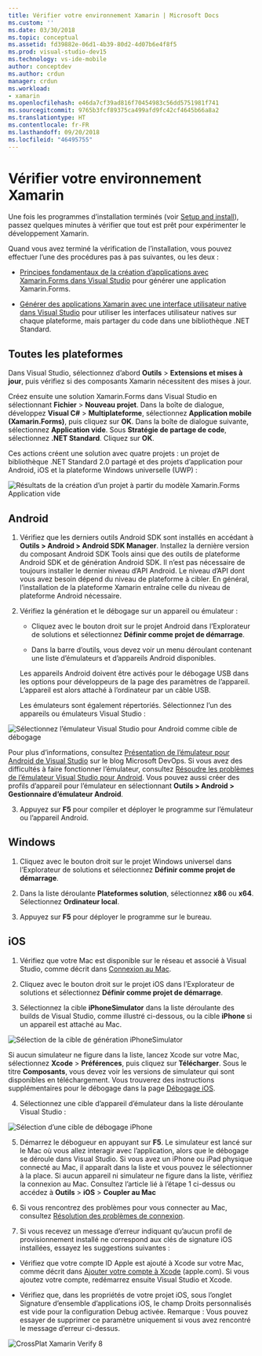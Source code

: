 ```yaml
---
title: Vérifier votre environnement Xamarin | Microsoft Docs
ms.custom: ''
ms.date: 03/30/2018
ms.topic: conceptual
ms.assetid: fd39882e-06d1-4b39-80d2-4d07b6e4f8f5
ms.prod: visual-studio-dev15
ms.technology: vs-ide-mobile
author: conceptdev
ms.author: crdun
manager: crdun
ms.workload:
- xamarin
ms.openlocfilehash: e46da7cf39ad816f70454983c56dd5751981f741
ms.sourcegitcommit: 9765b3fcf89375ca499afd9fc42cf4645b66a8a2
ms.translationtype: HT
ms.contentlocale: fr-FR
ms.lasthandoff: 09/20/2018
ms.locfileid: "46495755"
---
```

# <a name="verify-your-xamarin-environment"></a>Vérifier votre environnement Xamarin

Une fois les programmes d’installation terminés (voir [Setup and install](../cross-platform/setup-and-install.md)), passez quelques minutes à vérifier que tout est prêt pour expérimenter le développement Xamarin.

 Quand vous avez terminé la vérification de l’installation, vous pouvez effectuer l’une des procédures pas à pas suivantes, ou les deux :

-   [Principes fondamentaux de la création d’applications avec Xamarin.Forms dans Visual Studio](../cross-platform/learn-app-building-basics-with-xamarin-forms-in-visual-studio.md) pour générer une application Xamarin.Forms.

-   [Générer des applications Xamarin avec une interface utilisateur native dans Visual Studio](../cross-platform/build-apps-with-native-ui-using-xamarin-in-visual-studio.md) pour utiliser les interfaces utilisateur natives sur chaque plateforme, mais partager du code dans une bibliothèque .NET Standard.

## <a name="all-platforms"></a>Toutes les plateformes

Dans Visual Studio, sélectionnez d’abord **Outils** >  **Extensions et mises à jour**, puis vérifiez si des composants Xamarin nécessitent des mises à jour.

Créez ensuite une solution Xamarin.Forms dans Visual Studio en sélectionnant **Fichier** > **Nouveau projet**. Dans la boîte de dialogue, développez **Visual C#** > **Multiplateforme**, sélectionnez **Application mobile (Xamarin.Forms)**, puis cliquez sur **OK**. Dans la boîte de dialogue suivante, sélectionnez **Application vide**. Sous **Stratégie de partage de code**, sélectionnez **.NET Standard**. Cliquez sur **OK**.

Ces actions créent une solution avec quatre projets : un projet de bibliothèque .NET Standard 2.0 partagé et des projets d’application pour Android, iOS et la plateforme Windows universelle (UWP) :

![Résultats de la création d’un projet à partir du modèle Xamarin.Forms Application vide](../cross-platform/media/crossplat-xamarin-verify-1.png "CrossPlat Xamarin Verify 1")

## <a name="android"></a>Android

1. Vérifiez que les derniers outils Android SDK sont installés en accédant à **Outils > Android > Android SDK Manager**. Installez la dernière version du composant Android SDK Tools ainsi que des outils de plateforme Android SDK et de génération Android SDK. Il n’est pas nécessaire de toujours installer le dernier niveau d’API Android. Le niveau d’API dont vous avez besoin dépend du niveau de plateforme à cibler. En général, l’installation de la plateforme Xamarin entraîne celle du niveau de plateforme Android nécessaire.

2.  Vérifiez la génération et le débogage sur un appareil ou émulateur :

    -   Cliquez avec le bouton droit sur le projet Android dans l’Explorateur de solutions et sélectionnez **Définir comme projet de démarrage**.

    -   Dans la barre d’outils, vous devez voir un menu déroulant contenant une liste d’émulateurs et d’appareils Android disponibles.

    Les appareils Android doivent être activés pour le débogage USB dans les options pour développeurs de la page des paramètres de l’appareil. L’appareil est alors attaché à l’ordinateur par un câble USB.

    Les émulateurs sont également répertoriés. Sélectionnez l’un des appareils ou émulateurs Visual Studio :

  ![Sélectionnez l’émulateur Visual Studio pour Android comme cible de débogage](../cross-platform/media/crossplat-xamarin-verify-3.png "CrossPlat Xamarin Verify 3")

  Pour plus d’informations, consultez [Présentation de l’émulateur pour Android de Visual Studio](https://blogs.msdn.microsoft.com/devops/2014/11/12/introducing-visual-studios-emulator-for-android/) sur le blog Microsoft DevOps. Si vous avez des difficultés à faire fonctionner l’émulateur, consultez [Résoudre les problèmes de l’émulateur Visual Studio pour Android](../cross-platform/troubleshooting-the-visual-studio-emulator-for-android.md). Vous pouvez aussi créer des profils d’appareil pour l’émulateur en sélectionnant **Outils > Android > Gestionnaire d’émulateur Android**.

3. Appuyez sur **F5** pour compiler et déployer le programme sur l’émulateur ou l’appareil Android.

## <a name="windows"></a>Windows

1.  Cliquez avec le bouton droit sur le projet Windows universel dans l’Explorateur de solutions et sélectionnez **Définir comme projet de démarrage**.

2.  Dans la liste déroulante **Plateformes solution**, sélectionnez **x86** ou **x64**. Sélectionnez **Ordinateur local**.

3.  Appuyez sur **F5** pour déployer le programme sur le bureau.

## <a name="ios"></a>iOS

1.  Vérifiez que votre Mac est disponible sur le réseau et associé à Visual Studio, comme décrit dans [Connexion au Mac](/xamarin/ios/get-started/installation/windows/connecting-to-mac/).

2.  Cliquez avec le bouton droit sur le projet iOS dans l’Explorateur de solutions et sélectionnez **Définir comme projet de démarrage**.

3.  Sélectionnez la cible **iPhoneSimulator** dans la liste déroulante des builds de Visual Studio, comme illustré ci-dessous, ou la cible **iPhone** si un appareil est attaché au Mac.

 ![Sélection de la cible de génération iPhoneSimulator](../cross-platform/media/crossplat-xamarin-verify-5.png "CrossPlat Xamarin Verify 5")

 Si aucun simulateur ne figure dans la liste, lancez Xcode sur votre Mac, sélectionnez **Xcode** >  **Préférences**, puis cliquez sur **Télécharger**. Sous le titre **Composants**, vous devez voir les versions de simulateur qui sont disponibles en téléchargement. Vous trouverez des instructions supplémentaires pour le débogage dans la page [Débogage iOS](/xamarin/ios/deploy-test/debugging-in-xamarin-ios).

4.  Sélectionnez une cible d’appareil d’émulateur dans la liste déroulante Visual Studio :

 ![Sélection d’une cible de débogage iPhone](../cross-platform/media/crossplat-xamarin-verify-6.png "CrossPlat Xamarin Verify 6")

5. Démarrez le débogueur en appuyant sur **F5**. Le simulateur est lancé sur le Mac où vous allez interagir avec l’application, alors que le débogage se déroule dans Visual Studio. Si vous avez un iPhone ou iPad physique connecté au Mac, il apparaît dans la liste et vous pouvez le sélectionner à la place. Si aucun appareil ni simulateur ne figure dans la liste, vérifiez la connexion au Mac. Consultez l’article lié à l’étape 1 ci-dessus ou accédez à **Outils** > **iOS** > **Coupler au Mac**

6.  Si vous rencontrez des problèmes pour vous connecter au Mac, consultez [Résolution des problèmes de connexion](/xamarin/ios/get-started/installation/windows/connecting-to-mac/troubleshooting/).

7.  Si vous recevez un message d’erreur indiquant qu’aucun profil de provisionnement installé ne correspond aux clés de signature iOS installées, essayez les suggestions suivantes :

  - Vérifiez que votre compte ID Apple est ajouté à Xcode sur votre Mac, comme décrit dans [Ajouter votre compte à Xcode](https://developer.apple.com/library/content/documentation/IDEs/Conceptual/AppStoreDistributionTutorial/AddingYourAccounttoXcode/AddingYourAccounttoXcode.html#//apple_ref/doc/uid/TP40013839-CH40-SW1) (apple.com).  Si vous ajoutez votre compte, redémarrez ensuite Visual Studio et Xcode.

  - Vérifiez que, dans les propriétés de votre projet iOS, sous l’onglet Signature d’ensemble d’applications iOS, le champ Droits personnalisés est vide pour la configuration Debug activée.  Remarque : Vous pouvez essayer de supprimer ce paramètre uniquement si vous avez rencontré le message d’erreur ci-dessus.

  ![CrossPlat Xamarin Verify 8](../cross-platform/media/crossplat-xamarin-verify-8.png "CrossPlat Xamarin Verify 8")
